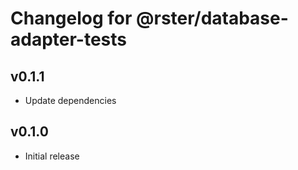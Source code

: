 # Changelog for @rster/database-adapter-tests

## v0.1.1

- Update dependencies

## v0.1.0

- Initial release
